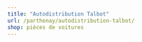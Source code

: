 ```yaml
---
title: "Autodistribution Talbot"
url: /parthenay/autodistribution-talbot/
shop: pièces de voitures
---
```

